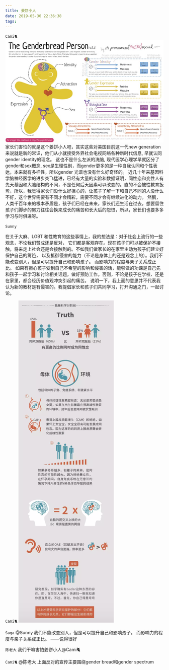 ```yaml
---
title: 姜饼小人
date: 2019-05-30 22:36:38
tags:
---
```

`Cami🐈`
![](/resources/images/GenderbreadPerson.pic)
家长们害怕的就是这个姜饼小人吧，其实这些对美国目前这一代new generation来说就是新的常识，他们从小就接受外界社会电视网络各种新时代信息, 早就认同gender identity的理念。 这也不是什么左派的洗脑,  现代医学心理学早就区分了gender和sex概念,  sex是生理性别，而gender更多的是一种自我认同和个性表达，本来就有多样性，所以gender 光谱也没有什么好奇怪的。
近几十年来基因科学脑神经医学的进步突飞猛进，已经有大量的实验和数据证明，同性恋和变性人有先天基因和大脑结构的不同，不是任何后天因素可以改变的。直的不会被性教育扳弯，所以，我觉得家长们没什么好担心的，让孩子了解一下和自己不同的人没什么不好，这个世界需要有不同才会精彩，需要不同才会有继续进化的动力。
然鹅，人类千百年来的根本矛盾是，孩子们已经在未来，家长们还生活在过去，想要留住孩子们脚步的努力往往会换来成长的痛苦和长大后的怨恨，所以，家长们也要多多学习与时俱进呀。

`Sunny`

在关于大麻、LGBT 和性教育的这些事情上，我的想法是：对于社会上流行的一些观念，不论我们赞成还是反对， 它们都是客观存在。现在孩子们可以被保护不接触，将来走上社会还是会接触到的。不如我们做家长的在家里主动为孩子们建立好保护自己的篱笆， 以及抵御侵害的能力（不论是身体上的还是观念上的）。我们不能改变别人，但是可以提升自己和影响孩子。 而影响力的程度与亲子关系成正比。
如果有担心孩子受到自己不希望的影响和侵害的话，能够做的功课是自己先和孩子一起学习和讨论相关话题，做好预防工作。否则，不论是孩子在学校、还是在家里，都会经历价值观冲突引起的痛苦。
说明一下，我上面的意思并不代表我认为新的教材是有侵害的。我提倡家长和孩子们共同学习，打开沟通之门，一起讨论。

`Cami🐈`
![](/resources/images/GenderbreadPerson2.pic)

`Saga`
@Sunny 我们不能改变别人，但是可以提升自己和影响孩子。 而影响力的程度与亲子关系成正比。
——说得很好

`陈老大`
我们干嘛害怕姜饼小人@Cami🐈

`Cami🐈`
@陈老大 上面反对的宣传主要围绕gender bread和gender spectrum